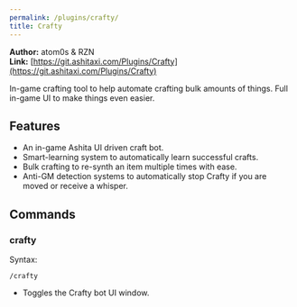```yaml
---
permalink: /plugins/crafty/
title: Crafty
---
```


**Author:** atom0s & RZN<br/>
**Link:** [https://git.ashitaxi.com/Plugins/Crafty](https://git.ashitaxi.com/Plugins/Crafty)

In-game crafting tool to help automate crafting bulk amounts of things. Full in-game UI to make things even easier.

## Features

  * An in-game Ashita UI driven craft bot.
  * Smart-learning system to automatically learn successful crafts.
  * Bulk crafting to re-synth an item multiple times with ease.
  * Anti-GM detection systems to automatically stop Crafty if you are moved or receive a whisper.

## Commands

### crafty
Syntax:
```
/crafty
```
  * Toggles the Crafty bot UI window.